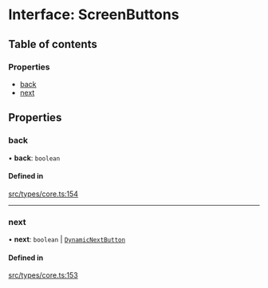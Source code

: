 # Interface: ScreenButtons

## Table of contents

### Properties

- [back](../wiki/ScreenButtons#back)
- [next](../wiki/ScreenButtons#next)

## Properties

### back

• **back**: `boolean`

#### Defined in

[src/types/core.ts:154](https://github.com/decisively-io/interview-sdk/blob/446690b60c81e927aa0482c392a4609421447e92/src/types/core.ts#L154)

___

### next

• **next**: `boolean` \| [`DynamicNextButton`](../wiki/DynamicNextButton)

#### Defined in

[src/types/core.ts:153](https://github.com/decisively-io/interview-sdk/blob/446690b60c81e927aa0482c392a4609421447e92/src/types/core.ts#L153)
